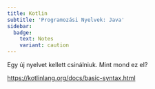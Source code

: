 ```yaml
---
title: Kotlin
subtitle: 'Programozási Nyelvek: Java'
sidebar:
  badge:
    text: Notes
    variant: caution
---
```


Egy új nyelvet kellett csinálniuk. Mint mond ez el?

<https://kotlinlang.org/docs/basic-syntax.html>
